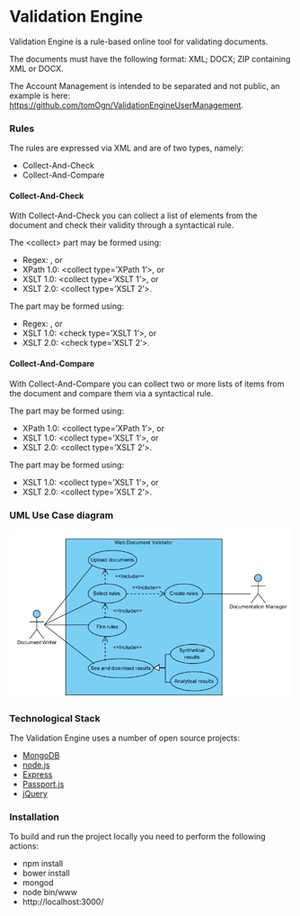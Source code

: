 # Validation Engine

Validation Engine is a rule-based online tool for validating documents. 

The documents must have the following format: XML; DOCX; ZIP containing XML or DOCX.

The Account Management is intended to be separated and not public, an example is here: https://github.com/tomOgn/ValidationEngineUserManagement.
### Rules

The rules are expressed via XML and are of two types, namely:
- Collect-And-Check
- Collect-And-Compare

#### Collect-And-Check
With Collect-And-Check you can collect a list of elements from the document and check their validity through a syntactical rule.

The \<collect\> part may be formed using:
- Regex: <collect type=’Regex’>, or
- XPath 1.0: <collect type=’XPath 1’>, or
- XSLT 1.0: <collect type=’XSLT 1’>, or
- XSLT 2.0: <collect type=’XSLT 2’>.

The <check> part may be formed using:
- Regex: <check type=’Regex’>, or
- XSLT 1.0: <check type=’XSLT 1’>, or
- XSLT 2.0: <check type=’XSLT 2’>.

#### Collect-And-Compare
With Collect-And-Compare you can collect two or more lists of items from the document and compare them via a syntactical rule.

The <collect> part may be formed using:
- XPath 1.0: <collect type=’XPath 1’>, or
- XSLT 1.0: <collect type=’XSLT 1’>, or
- XSLT 2.0: <collect type=’XSLT 2’>.

The <compare> part may be formed using:
- XSLT 1.0: <collect type=’XSLT 1’>, or
- XSLT 2.0: <collect type=’XSLT 2’>.

### UML Use Case diagram

![alt text](https://github.com/tomOgn/ValidationEngine/blob/master/use-case-validator.png)

### Technological Stack
The Validation Engine uses a number of open source projects:

* [MongoDB]
* [node.js]
* [Express]
* [Passport.js]
* [jQuery]

### Installation
To build and run the project locally you need to perform the following actions:
  - npm install
  - bower install
  - mongod
  - node bin/www
  - http://localhost:3000/
 
   [node.js]: <http://nodejs.org>
   [jQuery]: <http://jquery.com>
   [express]: <http://expressjs.com>
   [Passport.js]: <http://passportjs.org> 
   [MongoDB]: <https://www.mongodb.com>
